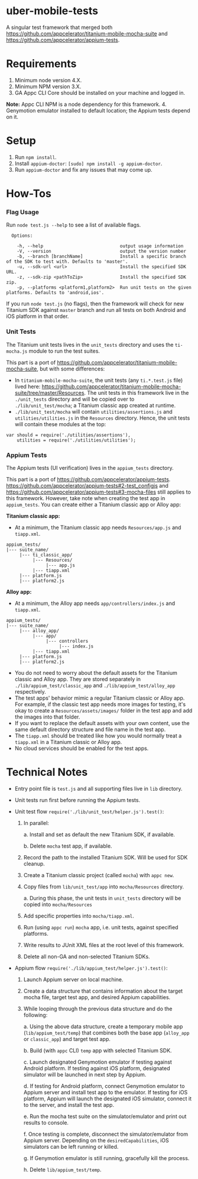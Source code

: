 # uber-mobile-tests

A singular test framework that merged both https://github.com/appcelerator/titanium-mobile-mocha-suite and https://github.com/appcelerator/appium-tests.

# Requirements

1. Minimum node version 4.X.
2. Minimum NPM version 3.X.
3. GA Appc CLI Core should be installed on your machine and logged in.

  **Note:** Appc CLI NPM is a node dependency for this framework.
4. Genymotion emulator installed to default location; the Appium tests depend on it.

# Setup

1. Run `npm install`.
2. Install `appium-doctor`: `[sudo] npm install -g appium-doctor`.
3. Run `appium-doctor` and fix any issues that may come up.

# How-Tos

### Flag Usage

Run `node test.js --help` to see a list of available flags.

```
  Options:

    -h, --help                             output usage information
    -V, --version                          output the version number
    -b, --branch [branchName]              Install a specific branch of the SDK to test with. Defaults to 'master'.
    -u, --sdk-url <url>                    Install the specified SDK URL.
    -z, --sdk-zip <pathToZip>              Install the specified SDK zip.
    -p, --platforms <platform1,platform2>  Run unit tests on the given platforms. Defaults to 'android,ios'.
```

If you run `node test.js` (no flags), then the framework will check for new Titanium SDK against `master` branch
and run all tests on both Android and iOS platform in that order.

### Unit Tests

The Titanium unit tests lives in the `unit_tests` directory and uses the `ti-mocha.js` module to run the test suites.

This part is a port of https://github.com/appcelerator/titanium-mobile-mocha-suite, but with some differences:

* In `titanium-mobile-mocha-suite`, the unit tests (any `ti.*.test.js` file) lived here: https://github.com/appcelerator/titanium-mobile-mocha-suite/tree/master/Resources.
The unit tests in this framework live in the `./unit_tests` directory and will be copied over to `./lib/unit_test/mocha`; a Titanium classic app created at runtime.
* `./lib/unit_test/mocha` will contain `utilities/assertions.js` and `utilities/utilities.js` in the `Resources` directory. Hence, the unit tests will contain these
modules at the top:

```
var should = require('./utilities/assertions'),
    utilities = require('./utilities/utilities');
```

### Appium Tests

The Appium tests (UI verification) lives in the `appium_tests` directory.

This part is a port of https://github.com/appcelerator/appium-tests. https://github.com/appcelerator/appium-tests#2-test_configjs and https://github.com/appcelerator/appium-tests#3-mocha-files still applies to this framework. However, take note when creating the test app in `appium_tests`. You can create either a Titanium classic app or Alloy app:

**Titanium classic app:**

* At a minimum, the Titanium classic app needs `Resources/app.js` and `tiapp.xml`.

```
appium_tests/
|--- suite_name/
     |--- ti_classic_app/
          |--- Resources/
               |--- app.js
          |--- tiapp.xml
     |--- platform.js
     |--- platform2.js
```

**Alloy app:**

* At a minimum, the Alloy app needs `app/controllers/index.js` and `tiapp.xml`.

```
appium_tests/
|--- suite_name/
     |--- alloy_app/
          |--- app/
               |--- controllers
                    |--- index.js
          |--- tiapp.xml
     |--- platform.js
     |--- platform2.js
```

* You do not need to worry about the default assets for the Titanium classic and Alloy app. They are stored separately in `./lib/appium_test/classic_app` and `./lib/appium_test/alloy_app` respectively.
* The test apps' behavior mimic a regular Titanium classic or Alloy app. For example, if the classic test app needs more images for testing, it's okay to create a `Resources/assets/images/` folder in the test app and add the images into that folder.
* If you want to replace the default assets with your own content, use the same default directory structure and file name in the test app.
* The `tiapp.xml` should be treated like how you would normally treat a `tiapp.xml` in a Titanium classic or Alloy app.
* No cloud services should be enabled for the test apps.

# Technical Notes

* Entry point file is `test.js` and all supporting files live in `lib` directory.
* Unit tests run first before running the Appium tests.
* Unit test flow `require('./lib/unit_test/helper.js').test()`:

  1. In parallel:

      a. Install and set as default the new Titanium SDK, if available.

      b. Delete `mocha` test app, if available.

  2. Record the path to the installed Titanium SDK. Will be used for SDK cleanup.
  3. Create a Titanium classic project (called `mocha`) with `appc new`.
  4. Copy files from `lib/unit_test/app` into `mocha/Resources` directory.

      a. During this phase, the unit tests in `unit_tests` directory will be copied into `mocha/Resources`

  5. Add specific properties into `mocha/tiapp.xml`.
  6. Run (using `appc run`) `mocha` app, i.e. unit tests, against specified platforms.
  7. Write results to JUnit XML files at the root level of this framework.
  8. Delete all non-GA and non-selected Titanium SDKs.

* Appium flow `require('./lib/appium_test/helper.js').test()`:

  1. Launch Appium server on local machine.
  2. Create a data structure that contains information about the target mocha file, target test app, and desired Appium capabilities.
  3. While looping through the previous data structure and do the following:

      a. Using the above data structure, create a temporary mobile app (`lib/appium_test/temp`) that combines both the base app (`alloy_app` or `classic_app`) and target test app.

      b. Build (with `appc` CLI) `temp` app with selected Titanium SDK.

      c. Launch designated Genymotion emulator if testing against Android platform. If testing against iOS platform, designated simulator will be launched in next step by Appium.

      d. If testing for Android platform, connect Genymotion emulator to Appium server and install test app to the emulator. If testing for iOS platform, Appium will launch the designated iOS simulator, connect it to the server, and install the test app.

      e. Run the mocha test suite on the simulator/emulator and print out results to console.

      f. Once testing is complete, disconnect the simulator/emulator from Appium server. Depending on the `desiredCapabilities`, iOS simulators can be left running or killed.

      g. If Genymotion emulator is still running, gracefully kill the process.

      h. Delete `lib/appium_test/temp`.
